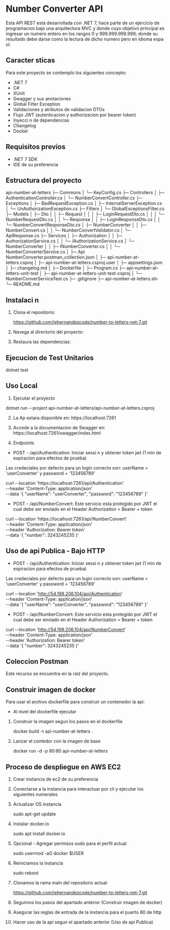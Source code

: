 # Number Converter API

Esta API REST esta desarrollada con .NET 7, hace parte de un ejercicio de programacion bajo una arquitectura MVC y donde cuyo objetivo principal es ingresar un numero
entero en los rangos 0 y 999.999.999.999; donde su resultado debe darse como la lectura de dicho numero pero en idioma espa ol.

## Caracter sticas

Para este proyecto se contemplo los siguientes concepto:

- .NET 7
- C#
- XUnit
- Swagger y sus anotaciones
- Global Filter Exception
- Validaciones y atributos de validacion DTOs
- Flujo JWT (autenticacion y authorizacion por bearer token)
- Inyecci n de dependencias
- Changelog
- Docker

## Requisitos previos

- .NET 7 SDK
- IDE de su preferencia

## Estructura del proyecto

api-number-at-letters
├─ Commons
│  └─ KeyConfig.cs
├─ Controllers
│  ├─ AuthenticationController.cs
│  └─ NumberConvertController.cs
├─ Exceptions
│  ├─ BadRequestException.cs
│  ├─ InternalServerException.cs
│  └─ UnAuthorizationException.cs
├─ Filters
│  └─ GlobalExceptionsFilter.cs
├─ Models
│  ├─ Dto
│  │  ├─ Request
│  │  │  ├─ LoginRequestDto.cs
│  │  │  └─ NumberRequestDto.cs
│  │  └─ Response
│  │  	  ├─ LoginResponseDto.cs
│  │     └─ NumberConvertResponseDto.cs
│  ├─ NumberConverter
│  │  ├─ NumberConvert.cs
│  │  └─ NumberConvertValidator.cs
│  └─ ApiResponse.cs
├─ Services
│	├─ Authorization
│	│	├─ AuthorizationService.cs
│	│	└─ IAuthorizationService.cs
│	└─	NumberConverter
│	│	├─ INumberConverter.cs
│	│	└─ NumberConverterService.cs
│   ├─ Api NumberConverter.postman_collection.json
│   ├─ api-number-at-letters.csproj
│   ├─ api-number-at-letters.csproj.user
│   ├─ appsettings.json
│   ├─ changelog.md
│   ├─ Dockerfile
│   ├─ Program.cs
├─ api-number-at-letters-unit-test
│	├─ api-number-at-letters-unit-test-csproj
│	└─ NumberConverServiceTest.cs
├─ .gitignore
├─ api-number-at-letters.sln
└─ README.md

## Instalaci n

1. Clona el repositorio:

   https://github.com/jehernandezcode/number-to-letters-net-7.git

2. Navega al directorio del proyecto:

3. Restaura las dependencias:

## Ejecucion de Test Unitarios

dotnet test

## Uso Local

1. Ejecutar el proyecto

dotnet run --project api-number-at-letters/api-number-at-letters.csproj

2. La Ap  estara disponible en: https://localhost:7261

3. Accede a la documentacion de Swagger en: https://localhost:7261/swagger/index.html

4. Endpoints

- POST - /api/Authentication: Iniciar sessi n y obtener token jwt (1 min de expiracion para efectos de prueba)

Las credeciales por defecto para un login correcto son: userName = 'userConverter' y password = '123456789'

curl --location 'https://localhost:7261/api/Authentication' \
--header 'Content-Type: application/json' \
--data '{
"userName": "userConverter",
"password": "123456789"
}'

- POST - /api/NumberConvert: Este servicio esta protegido por JWT el cual debe ser enviado en el Header Authorization = Bearer + token

curl --location 'https://localhost:7261/api/NumberConvert' \
--header 'Content-Type: application/json' \
--header 'Authorization: Bearer token' \
--data '{
"number": 3243245235
}'

## Uso de api Publica - Bajo HTTP

- POST - /api/Authentication: Iniciar sessi n y obtener token jwt (1 min de expiracion para efectos de prueba)

Las credeciales por defecto para un login correcto son: userName = 'userConverter' y password = '123456789'

curl --location 'http://54.198.206.104/api/Authentication' \
--header 'Content-Type: application/json' \
--data '{
"userName": "userConverter",
"password": "123456789"
}'

- POST - /api/NumberConvert: Este servicio esta protegido por JWT el cual debe ser enviado en el Header Authorization = Bearer + token

curl --location 'http://54.198.206.104/api/NumberConvert' \
--header 'Content-Type: application/json' \
--header 'Authorization: Bearer token' \
--data '{
"number": 3243245235
}'

## Coleccion Postman

Este recurso se encuentra en la raiz del proyecto.

## Construir imagen de docker

Para usar el archivo dockerfile para construir un contenedor la api:

- Al nivel del dockerfile ejecutar

1. Construir la imagen segun los pasos en el dockerfile

   docker build -t api-number-at-letters .

2. Lanzar el contedor con la imagen de base

   docker run -d -p 80:80 api-number-at-letters

## Proceso de despliegue en AWS EC2

1. Crear instancia de ec2 de su preferencia

2. Conectarse a la instancia para interactuar por cli y ejecutar los siguientes numerales

3. Actualizar OS instancia

   sudo apt-get update

4. Instalar docker.io

   sudo apt install docker.io

5. Opcional - Agregar permisos sudo para el perfil actual

   sudo usermod -aG docker $USER

6. Reiniciamos la instancia

   sudo reboot

7. Clonamos la rama main del repositorio actual

   https://github.com/jehernandezcode/number-to-letters-net-7.git

8. Seguimos los pasos del apartado anterior (Construir imagen de docker)

9. Asegurar las reglas de entrada de la instancia para el puerto 80 de http

10. Hacer uso de la api segun el apartado anterior (Uso de api Publica)
